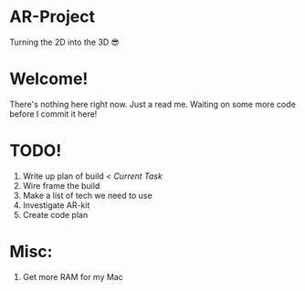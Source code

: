 # AR-Project
Turning the 2D into the 3D 😎
# Welcome!
There's nothing here right now. Just a read me. Waiting on some more code before I commit it here!
# TODO!
1. Write up plan of build < *Current Task*
2. Wire frame the build
3. Make a list of tech we need to use
4. Investigate AR-kit
5. Create code plan
# Misc:
1. Get more RAM for my Mac


